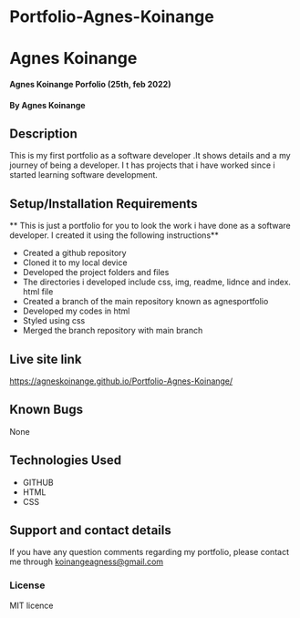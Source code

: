# Portfolio-Agnes-Koinange
# Agnes Koinange
#### Agnes Koinange Porfolio (25th, feb 2022)
#### By **Agnes Koinange**
## Description
This is my first portfolio as a software developer .It shows details and a my journey of being a developer. I t has projects that i have worked since i started learning software development.
## Setup/Installation Requirements
** This is just a portfolio for you to look the work i have done as a software developer. I created it using the following instructions** 
* Created a github repository
* Cloned it to my local device
* Developed the project folders and files
* The directories i developed include css, img, readme, lidnce and index. html file
* Created a branch of the main repository known as agnesportfolio
* Developed my codes in html
* Styled using css
* Merged the branch repository with main branch

## Live site link
https://agneskoinange.github.io/Portfolio-Agnes-Koinange/

## Known Bugs
None

## Technologies Used
* GITHUB
* HTML
* CSS

## Support and contact details
If you have any question comments regarding my portfolio, please contact me through koinangeagness@gmail.com

### License
MIT licence
